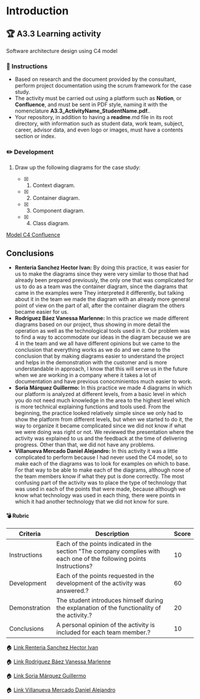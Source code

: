 # Introduction

## :trophy: A3.3 Learning activity

Software architecture design using C4 model

### :blue_book: Instructions

- Based on research and the document provided by the consultant, perform project documentation using the scrum framework for the case study.
- The activity must be carried out using a platform such as **Notion**, or **Confluence**, and must be sent in PDF style, naming it with the nomenclature **A3.3_ActivityName_StudentName.pdf.**.
- Your repository, in addition to having a **readme**.md file in its root directory, with information such as student data, work team, subject, career, advisor data, and even logo or images, must have a contents section or index.

### :pencil2: Development

1. Draw up the following diagrams for the case study:
   
   - [x] 1. Context diagram.
   - [x] 2. Container diagram.
   - [x] 3. Component diagram.
   - [x] 4. Class diagram.

[Model C4 Confluence](../PDF/ANALISIS-ModelC4-190621-0438.pdf)
## Conclusions 
*  **Renteria Sanchez Hector Ivan:** By doing this practice, it was easier for us to make the diagrams since they were very similar to those that had already been prepared previously, the only one that was complicated for us to do as a team was the container diagram, since the diagrams that came in the examples were They interpreted it differently, but talking about it in the team we made the diagram with an already more general point of view on the part of all, after the container diagram the others became easier for us.
*  **Rodríguez Báez Vanessa Marlenne:** In this practice we made different diagrams based on our project, thus showing in more detail the operation as well as the technological tools used in it. Our problem was to find a way to accommodate our ideas in the diagram because we are 4 in the team and we all have different opinions but we came to the conclusion that everything works as we do and we came to the conclusion that by making diagrams easier to understand the project and helps in the demonstration with the customer and is more understandable in approach, I know that this will serve us in the future when we are working in a company where it takes a lot of documentation and have previous conocminientos much easier to work.
*  **Soria Márquez Guillermo:** In this practice we made 4 diagrams in which our platform is analyzed at different levels, from a basic level in which you do not need much knowledge in the area to the highest level which is more technical explaining functions and tools used. From the beginning, the practice looked relatively simple since we only had to show the platform from different levels, but when we started to do it, the way to organize it became complicated since we did not know if what we were doing was right or not. We reviewed the presentation where the activity was explained to us and the feedback at the time of delivering progress. Other than that, we did not have any problems.
*  **Villanueva Mercado Daniel Alejandro:** In this activity it was a little complicated to perform because I had never used the C4 model, so to make each of the diagrams was to look for examples on which to base. For that way to be able to make each of the diagrams, although none of the team members know if what they put is done correctly. The most confusing part of the activity was to place the type of technology that was used in each of the points that were made, because although we know what technology was used in each thing, there were points in which it had another technology that we did not know for sure.

#### :bomb: Rubric

| Criteria     | Description                                                                                  | Score |
| ------------- | -------------------------------------------------------------------------------------------- | ------- |
| Instructions | Each of the points indicated in the section "The company complies with each one of the following points Instructions?            | 10      |  
| Development    | Each of the points requested in the development of the activity was answered.?     | 60      |
| Demonstration  | The student introduces himself during the explanation of the functionality of the activity.?            | 20      |
| Conclusions  | A personal opinion of the activity is included for each team member.? | 10      |

:house: [Link Renteria Sanchez Hector Ivan](https://github.com/IvanRenteria/Analisis-Avanzado-de-Software)

:house: [Link Rodríguez Báez Vanessa Marlenne](https://github.com/vanessamRodriguez/Analisis-Avanzado-de-Software)

:house: [Link Soria Márquez Guillermo](https://github.com/GuillermoSoria97/Analisis_Avanzado_de_Software)

:house: [Link Villanueva Mercado Daniel Alejandro](https://github.com/Dany305/Analisis-Avanzado-de-Software)